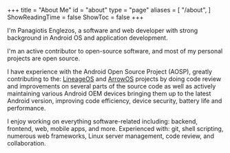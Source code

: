 +++
title = "About Me"
id = "about"
type = "page"
aliases = [
    "/about",
]
ShowReadingTime = false
ShowToc = false
+++

I'm Panagiotis Englezos, a software and web developer with strong background in Android OS and application development.

I'm an active contributor to open-source software, and most of my personal projects are open source. 

I have experience with the Android Open Source Project (AOSP), greatly contributing to the: [LineageOS](https://github.com/LineageOS) and [ArrowOS](https://github.com/ArrowOS) projects by doing code review and improvements on several parts of the source code as well as actively maintaining various Android OEM devices bringing them up to the latest Android version, improving code efficiency, device security, battery life and performance.

I enjoy working on everything software-related including: backend, frontend, web, mobile apps, and more. Experienced with: git, shell scripting, numerous web frameworks, Linux server management, code review, and collaboration.

